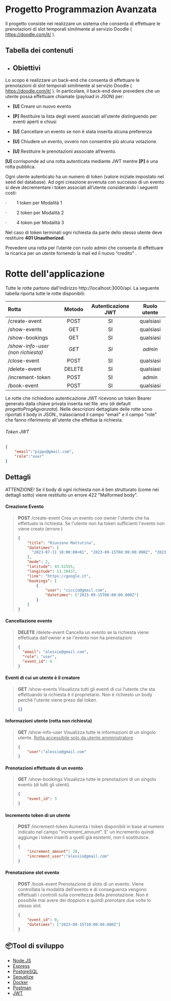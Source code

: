 # Progetto Programmazion Avanzata

Il progetto consiste nel realizzare un sistema che consenta di effettuare le prenotazioni di slot temporali similmente al servizio Doodle ( https://doodle.com/it/ ).

## Tabella dei contenuti

- ## Obiettivi

Lo scopo è realizzare un back-end che consenta di effettuare le prenotazioni di slot temporali similmente al servizio Doodle ( https://doodle.com/it/ ). In particolare,
il back-end deve prevedere che un utente possa effettuare chiamate (payload in JSON) per:

- **[U]** Creare un nuovo evento

- **[P]** Restituire la lista degli eventi associati all’utente distinguendo per eventi aperti e chiusi

- **[U]** Cancellare un evento se non è stata inserita alcuna preferenza

- **[U]** Chiudere un evento, ovvero non consentire più alcuna votazione.

- **[U]** Restituire le prenotazioni associate all’evento.

**[U]** corrisponde ad una rotta autenticata mediante JWT mentre **[P]** è una rotta pubblica.

Ogni utente autenticato ha un numero di token (valore iniziale impostato nel seed del database). Ad ogni creazione avvenuta con successo di un evento si deve decrementare i token associati all’utente considerando i seguenti costi:

·        1 token per Modalità 1

·        2 token per Modalità 2

·        4 token per Modalità 3

Nel caso di token terminati ogni richiesta da parte dello stesso utente deve restituire **401 Unauthorized**.

Prevedere una rotta per l’utente con ruolo admin che consenta di effettuare la ricarica per un utente fornendo la mail ed il nuovo “credito” .

# Rotte dell'applicazione

Tutte le rotte partono dall'indirizzo http://localhost:3000/api. La seguente tabella riporta tutte le rotte disponibili:

| Rotta                             | Metodo | Autenticazione JWT | Ruolo utente |
|:--------------------------------- |:------:|:------------------:|:------------:|
| /create-event                     | POST   | SI                 | qualsiasi    |
| /show-events                      | GET    | SI                 | qualsiasi    |
| /show-bookings                    | GET    | SI                 | qualsiasi    |
| */show-info-user (non richiesta)* | *GET*  | *SI*               | *admin*      |
| /close-event                      | POST   | SI                 | qualsiasi    |
| /delete-event                     | DELETE | SI                 | qualsiasi    |
| /increment-token                  | POST   | SI                 | admin        |
| /book-event                       | POST   | SI                 | qualsiasi    |

Le rotte che richiedono autenticazione JWT ricevono un token Bearer generato dalla chiave privata inserita nel file .env (di default *progettoProgAgvanzata*). Nelle descrizioni dettagliate delle rotte sono riportati il body in JSON., tralascianod il campo "email" e il campo "role" che fanno riferimento all'utente che effettua la richiesta.

###### Token JWT

```json
{
    "email":"pippo@gmail.com",
    "role":"user"
}
```

## Dettagli

ATTENZIONE! Se il body di ogni richiesta non è ben strutturato (come nei dettagli sotto) viene restituito un errore 422 "Malformed body".

#### Creazione Evento

> **POST** /create-event
> Crea un evento con owner l'utente che ha effettuato la richiesta. Se l'utente non ha token sufficienti l'evento non viene creato (errore )
> 
> ```json
> {
>     "title": "Riunione Mattutina",
>     "datetimes": [ 
>       "2023-07-11 10:00:00+01", "2023-09-15T08:00:00.000Z", "2023-09-15T10:00:00.000Z"
>     ],
>     "mode": 2,
>     "latitude": 43.52555,
>     "longitude": 13.20437,
>     "link": "https://google.it",
>     "bookings": [
>         {
>             "user": "ciccio@gmail.com",
>             "datetimes": ["2023-09-15T08:00:00.000Z"]
>         }
>     ]
> }
> ```

#### Cancellazione evento

> **DELETE** /delete-event
> Cancella un evento se la richiesta viene effettuata dall'owner e se l'evento non ha prenotazioni
> 
> ```json
> {
>   "email": "alessio@gmail.com",
>   "role": "user",
>   "event_id": 6
> }
> ```

#### Eventi di cui un utente è il creatore

> **GET** /show-events
> Visualizza tutti gli eventi di cui l'utente che sta effettuando la richiesta è il proprietario. Non è richiesto un body perchè l'utente viene preso dal token.
> 
> ```json
> {}
> ```

#### Informazioni utente (rotta non richiesta)

> **GET** /show-info-user
> Visualizza tutte le informazioni di un singolo utente. <u>Rotta accessibile solo da utente amministratore</u>
> 
> ```json
> {
>     "user":"alessio@gmail.com"
> }
> ```

#### Prenotazioni effettuate di un evento

> **GET** /show-bookings
> Visualizza tutte le prenotazioni di un singolo evento (di tutti gli utenti).
> 
> ```json
> {
>     "event_id": 3
> } 
> ```

#### Incremento token di un utente

> **POST** /increment-token
> Aumenta i token disponibili in base al numero indicato nel campo "increment_amount". E' un incremento quindi aggiunge i token inseriti a quelli già esistenti, non li sostituisce.
> 
> ```json
> {
>     "increment_amount": 20,
>     "increment_user":"alessio@gmail.com"
> } 
> ```

#### Prenotazione slot evento

> **POST** /book-event
> Prenotazione di slots di un evento. Viene controllata la modalità dell'evento e di conseguenza vengono effettuati i controlli sulla correttezza della prenotazione. Non è possibile mai avere dei doppioni e quindi prenotare due volte lo stesso slot.
> 
> ```json
> {
>     "event_id": 0,
>     "datetimes": ["2023-09-15T10:00:00.000Z"]
> }
> ```

## 📦Tool di sviluppo

- [Node.JS](https://nodejs.org)
- [Express](https://expressjs.com)
- [PostgreSQL](https://www.postgresql.org/)
- [Sequelize](https://sequelize.org) 
- [Docker](https://www.docker.com/)
- [Postman](https://www.postman.com)
- [JWT](https://jwt.io)
